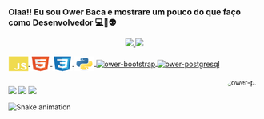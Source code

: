 ### Olaa!! Eu sou Ower Baca e mostrare um pouco do que faço como Desenvolvedor 💻💾👽

<div align="center">
  <a href="https://github.com/owerbaca">
  <img height="180em" src="https://github-readme-stats.vercel.app/api?username=owerbaca&show_icons=true&theme=chartreuse-           dark&include_all_commits=true&count_private=true">
  <img height="180em" src="https://github-readme-stats.vercel.app/api/top-langs/?username=owerbaca&layout=compact&langs_count=7&theme=chartreuse-dark">
</div>
  
 <div style="display: inline_block"><br>
   
  <img align="center" alt="ower-Js" height="30" width="40" src="https://raw.githubusercontent.com/devicons/devicon/master/icons/javascript/javascript-plain.svg">
  <img align="center" alt="ower-HTML" height="30" width="40" src="https://raw.githubusercontent.com/devicons/devicon/master/icons/html5/html5-original.svg">
  <img align="center" alt="ower-CSS" height="30" width="40" src="https://raw.githubusercontent.com/devicons/devicon/master/icons/css3/css3-original.svg">
  <img align="center" alt="ower-Python" height="30" width="40" src="https://raw.githubusercontent.com/devicons/devicon/master/icons/python/python-original.svg">
  <img align="center" alt="ower-bootstrap" height="30" width="40"
src="https://cdn.jsdelivr.net/gh/devicons/devicon/icons/bootstrap/bootstrap-original-wordmark.svg" >
  <img align="center" alt="ower-postgresql" height="30" width="40"   
src="https://cdn.jsdelivr.net/gh/devicons/devicon/icons/postgresql/postgresql-original-wordmark.svg" >
                 
  <img align="right" alt="ower-pic" height="150" style="border-radius:50px;" 
src= "https://i.pinimg.com/originals/a7/0e/fa/a70efaa9c83cf80d8073a416292434e4.gif?width=676&height=676">
</div>
  
  ##
  
<div> 
  <a href="https://instagram.com/owerbt" target="_blank"><img src="https://img.shields.io/badge/-Instagram-%23E4405F?style=for-the-badge&logo=instagram&logoColor=white" target="_blank"></a>
 	<a href ="mailto:owerbt@gmail.com"><img src="https://img.shields.io/badge/-Gmail-%23333?style=for-the-badge&logo=gmail&logoColor=white" target="_blank"></a>
  <a href="https://www.linkedin.com/in/ower-de-jesus-baca-torrealba-404954127/" target="_blank"><img src="https://img.shields.io/badge/-LinkedIn-%230077B5?style=for-the-badge&logo=linkedin&logoColor=white" target="_blank"></a> 
  
 ![Snake animation](https://github.com/owerbaca/owerbaca/blob/output/github-contribution-grid-snake.svg)

</div>
